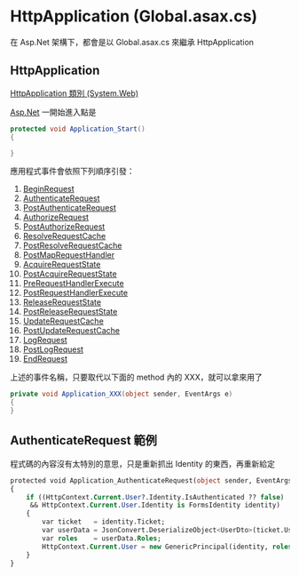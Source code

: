 # HttpApplication (Global.asax.cs)

在 Asp.Net 架構下，都會是以 Global.asax.cs 來繼承 HttpApplication

## HttpApplication

[HttpApplication 類別 (System.Web)](https://docs.microsoft.com/zh-tw/dotnet/api/system.web.httpapplication)

[Asp.Net](http://asp.Net) 一開始進入點是

```csharp
protected void Application_Start()
{

}
```

應用程式事件會依照下列順序引發：

1. [BeginRequest](https://docs.microsoft.com/zh-tw/dotnet/api/system.web.httpapplication.beginrequest?view=netframework-4.8)
2. [AuthenticateRequest](https://docs.microsoft.com/zh-tw/dotnet/api/system.web.httpapplication.authenticaterequest?view=netframework-4.8)
3. [PostAuthenticateRequest](https://docs.microsoft.com/zh-tw/dotnet/api/system.web.httpapplication.postauthenticaterequest?view=netframework-4.8)
4. [AuthorizeRequest](https://docs.microsoft.com/zh-tw/dotnet/api/system.web.httpapplication.authorizerequest?view=netframework-4.8)
5. [PostAuthorizeRequest](https://docs.microsoft.com/zh-tw/dotnet/api/system.web.httpapplication.postauthorizerequest?view=netframework-4.8)
6. [ResolveRequestCache](https://docs.microsoft.com/zh-tw/dotnet/api/system.web.httpapplication.resolverequestcache?view=netframework-4.8)
7. [PostResolveRequestCache](https://docs.microsoft.com/zh-tw/dotnet/api/system.web.httpapplication.postresolverequestcache?view=netframework-4.8)
8. [PostMapRequestHandler](https://docs.microsoft.com/zh-tw/dotnet/api/system.web.httpapplication.postmaprequesthandler?view=netframework-4.8)
9. [AcquireRequestState](https://docs.microsoft.com/zh-tw/dotnet/api/system.web.httpapplication.acquirerequeststate?view=netframework-4.8)
10. [PostAcquireRequestState](https://docs.microsoft.com/zh-tw/dotnet/api/system.web.httpapplication.postacquirerequeststate?view=netframework-4.8)
11. [PreRequestHandlerExecute](https://docs.microsoft.com/zh-tw/dotnet/api/system.web.httpapplication.prerequesthandlerexecute?view=netframework-4.8)
12. [PostRequestHandlerExecute](https://docs.microsoft.com/zh-tw/dotnet/api/system.web.httpapplication.postrequesthandlerexecute?view=netframework-4.8)
13. [ReleaseRequestState](https://docs.microsoft.com/zh-tw/dotnet/api/system.web.httpapplication.releaserequeststate?view=netframework-4.8)
14. [PostReleaseRequestState](https://docs.microsoft.com/zh-tw/dotnet/api/system.web.httpapplication.postreleaserequeststate?view=netframework-4.8)
15. [UpdateRequestCache](https://docs.microsoft.com/zh-tw/dotnet/api/system.web.httpapplication.updaterequestcache?view=netframework-4.8)
16. [PostUpdateRequestCache](https://docs.microsoft.com/zh-tw/dotnet/api/system.web.httpapplication.postupdaterequestcache?view=netframework-4.8)
17. [LogRequest](https://docs.microsoft.com/zh-tw/dotnet/api/system.web.httpapplication.logrequest?view=netframework-4.8)
18. [PostLogRequest](https://docs.microsoft.com/zh-tw/dotnet/api/system.web.httpapplication.postlogrequest?view=netframework-4.8)
19. [EndRequest](https://docs.microsoft.com/zh-tw/dotnet/api/system.web.httpapplication.endrequest?view=netframework-4.8)

上述的事件名稱，只要取代以下面的 method 內的 XXX，就可以拿來用了

```csharp
private void Application_XXX(object sender, EventArgs e)
{
}
```

## AuthenticateRequest 範例

程式碼的內容沒有太特別的意思，只是重新抓出 Identity 的東西，再重新給定

```sql
protected void Application_AuthenticateRequest(object sender, EventArgs e)
{
    if ((HttpContext.Current.User?.Identity.IsAuthenticated ?? false)
     && HttpContext.Current.User.Identity is FormsIdentity identity)
    {
        var ticket   = identity.Ticket;
        var userData = JsonConvert.DeserializeObject<UserDto>(ticket.UserData);
        var roles    = userData.Roles;
        HttpContext.Current.User = new GenericPrincipal(identity, roles);
    }
}
```